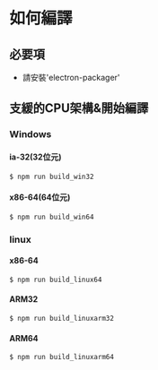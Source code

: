 # 如何編譯
## 必要項
* 請安裝'electron-packager'
## 支緩的CPU架構&開始編譯
### Windows
#### ia-32(32位元)
```
$ npm run build_win32 
```
#### x86-64(64位元)
```
$ npm run build_win64
```
### linux
#### x86-64
```
$ npm run build_linux64
``` 

#### ARM32
```
$ npm run build_linuxarm32
```

#### ARM64
```
$ npm run build_linuxarm64
```
